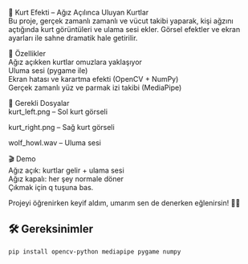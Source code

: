 🐺 Kurt Efekti – Ağız Açılınca Uluyan Kurtlar     
Bu proje, gerçek zamanlı zamanlı ve vücut takibi yaparak, kişi ağzını açtığında kurt görüntüleri ve ulama sesi ekler. Görsel efektler ve ekran ayarları ile sahne dramatik hale getirilir.

🚀 Özellikler    
Ağız açıkken kurtlar omuzlara yaklaşıyor        
Uluma sesi (pygame ile)      
Ekran hatası ve karartma efekti (OpenCV + NumPy)     
Gerçek zamanlı yüz ve parmak izi takibi (MediaPipe)     

📁 Gerekli Dosyalar      
kurt_left.png – Sol kurt görseli     

kurt_right.png – Sağ kurt görseli    

wolf_howl.wav – Uluma sesi    

🎬 Demo      
Ağız açık: kurtlar gelir + ulama sesi      
Ağız kapalı: her şey normale döner       
Çıkmak için q tuşuna bas.        

Projeyi öğrenirken keyif aldım, umarım sen de denerken eğlenirsin! 🤘🐺


## 🛠️ Gereksinimler
```bash
pip install opencv-python mediapipe pygame numpy
